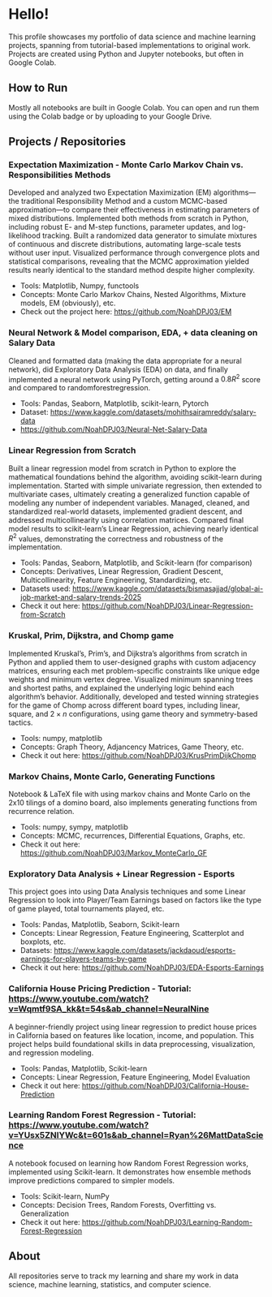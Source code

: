 # Hello! 

This profile showcases my portfolio of data science and machine learning projects, spanning from tutorial-based implementations to original work. Projects are created using Python and Jupyter notebooks, but often in Google Colab.

## How to Run

Mostly all notebooks are built in Google Colab. You can open and run them using the Colab badge or by uploading to your Google Drive.

## Projects / Repositories

### Expectation Maximization - Monte Carlo Markov Chain vs. Responsibilities Methods
Developed and analyzed two Expectation Maximization (EM) algorithms—the traditional Responsibility Method and a custom
MCMC-based approximation—to compare their effectiveness in estimating parameters of mixed distributions. Implemented both
methods from scratch in Python, including robust E- and M-step functions, parameter updates, and log-likelihood tracking. Built
a randomized data generator to simulate mixtures of continuous and discrete distributions, automating large-scale tests without
user input. Visualized performance through convergence plots and statistical comparisons, revealing that the MCMC
approximation yielded results nearly identical to the standard method despite higher complexity.

- Tools: Matplotlib, Numpy, functools
- Concepts: Monte Carlo Markov Chains, Nested Algorithms, Mixture models, EM (obviously), etc.
- Check out the project here: https://github.com/NoahDPJ03/EM

### Neural Network & Model comparison, EDA, + data cleaning on Salary Data 
Cleaned and formatted data (making the data appropriate for a neural network), did Exploratory Data Analysis (EDA) on data, 
and finally implemented a neural network using PyTorch, getting around a $0.8 R^2$ score and compared to randomforestregression.

- Tools: Pandas, Seaborn, Matplotlib, scikit-learn, Pytorch
- Dataset: https://www.kaggle.com/datasets/mohithsairamreddy/salary-data
- https://github.com/NoahDPJ03/Neural-Net-Salary-Data

### Linear Regression from Scratch
Built a linear regression model from scratch in Python to explore the mathematical foundations behind the algorithm, avoiding
scikit-learn during implementation. Started with simple univariate regression, then extended to multivariate cases, ultimately
creating a generalized function capable of modeling any number of independent variables. Managed, cleaned, and standardized
real-world datasets, implemented gradient descent, and addressed multicollinearity using correlation matrices. Compared final
model results to scikit-learn’s Linear Regression, achieving nearly identical $R^2$ values, demonstrating the correctness and
robustness of the implementation.

- Tools: Pandas, Seaborn, Matplotlib, and Scikit-learn (for comparison)
- Concepts: Derivatives, Linear Regression, Gradient Descent, Multicollinearity, Feature Engineering, Standardizing, etc.
- Datasets used: https://www.kaggle.com/datasets/bismasajjad/global-ai-job-market-and-salary-trends-2025
- Check it out here: https://github.com/NoahDPJ03/Linear-Regression-from-Scratch


### Kruskal, Prim, Dijkstra, and Chomp game
Implemented Kruskal’s, Prim’s, and Dijkstra’s algorithms from scratch in Python and applied them to user-designed graphs with custom adjacency matrices, ensuring each met problem-specific constraints like unique edge weights and minimum vertex degree. Visualized minimum spanning trees and shortest paths, and explained the underlying logic behind each algorithm’s behavior. Additionally, developed and tested winning strategies for the game of Chomp across different board types, including linear, square, and $2 \times n$ configurations, using game theory and symmetry-based tactics.

- Tools: numpy, matplotlib
- Concepts: Graph Theory, Adjancency Matrices, Game Theory, etc.
- Check it out here: https://github.com/NoahDPJ03/KrusPrimDijkChomp

### Markov Chains, Monte Carlo, Generating Functions
Notebook & LaTeX file with using markov chains and Monte Carlo on the 2x10 tilings of a domino board, also implements generating functions from recurrence relation.

- Tools: numpy, sympy, matplotlib
- Concepts: MCMC, recurrences, Differential Equations, Graphs, etc.
- Check it out here: https://github.com/NoahDPJ03/Markov_MonteCarlo_GF

### Exploratory Data Analysis + Linear Regression - Esports
This project goes into using Data Analysis techniques and some Linear Regression to look into Player/Team Earnings based on factors like the type of game played, total tournaments played, etc.

- Tools: Pandas, Matplotlib, Seaborn, Scikit-learn
- Concepts: Linear Regression, Feature Engineering, Scatterplot and boxplots, etc.
- Datasets: https://www.kaggle.com/datasets/jackdaoud/esports-earnings-for-players-teams-by-game
- Check it out here: https://github.com/NoahDPJ03/EDA-Esports-Earnings

### California House Pricing Prediction - Tutorial: https://www.youtube.com/watch?v=Wqmtf9SA_kk&t=54s&ab_channel=NeuralNine
A beginner-friendly project using linear regression to predict house prices in California based on features like location, income, and population. This project helps build foundational skills in data preprocessing, visualization, and regression modeling.

- Tools: Pandas, Matplotlib, Scikit-learn 
- Concepts: Linear Regression, Feature Engineering, Model Evaluation
- Check it out here: https://github.com/NoahDPJ03/California-House-Prediction

### Learning Random Forest Regression - Tutorial: https://www.youtube.com/watch?v=YUsx5ZNlYWc&t=601s&ab_channel=Ryan%26MattDataScience
A notebook focused on learning how Random Forest Regression works, implemented using Scikit-learn. It demonstrates how ensemble methods improve predictions compared to simpler models.

- Tools: Scikit-learn, NumPy
- Concepts: Decision Trees, Random Forests, Overfitting vs. Generalization
- Check it out here: https://github.com/NoahDPJ03/Learning-Random-Forest-Regression




## About

All repositories serve to track my learning and share my work in data science, machine learning, statistics, and computer science.

